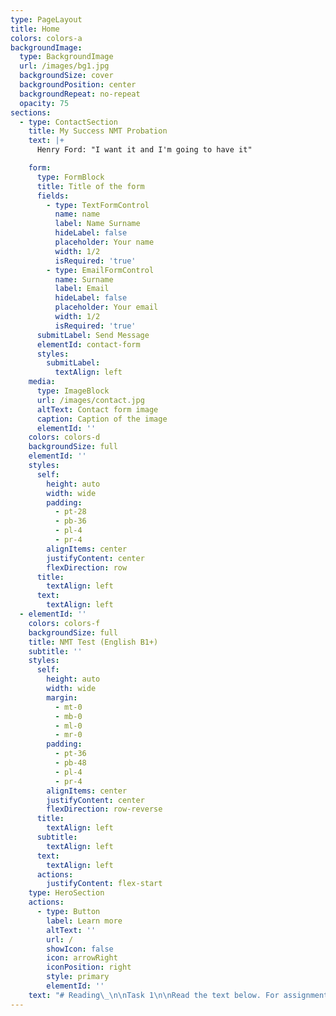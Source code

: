 ```yaml
---
type: PageLayout
title: Home
colors: colors-a
backgroundImage:
  type: BackgroundImage
  url: /images/bg1.jpg
  backgroundSize: cover
  backgroundPosition: center
  backgroundRepeat: no-repeat
  opacity: 75
sections:
  - type: ContactSection
    title: My Success NMT Probation
    text: |+
      Henry Ford: "I want it and I'm going to have it"

    form:
      type: FormBlock
      title: Title of the form
      fields:
        - type: TextFormControl
          name: name
          label: Name Surname
          hideLabel: false
          placeholder: Your name
          width: 1/2
          isRequired: 'true'
        - type: EmailFormControl
          name: Surname
          label: Email
          hideLabel: false
          placeholder: Your email
          width: 1/2
          isRequired: 'true'
      submitLabel: Send Message
      elementId: contact-form
      styles:
        submitLabel:
          textAlign: left
    media:
      type: ImageBlock
      url: /images/contact.jpg
      altText: Contact form image
      caption: Caption of the image
      elementId: ''
    colors: colors-d
    backgroundSize: full
    elementId: ''
    styles:
      self:
        height: auto
        width: wide
        padding:
          - pt-28
          - pb-36
          - pl-4
          - pr-4
        alignItems: center
        justifyContent: center
        flexDirection: row
      title:
        textAlign: left
      text:
        textAlign: left
  - elementId: ''
    colors: colors-f
    backgroundSize: full
    title: NMT Test (English B1+)
    subtitle: ''
    styles:
      self:
        height: auto
        width: wide
        margin:
          - mt-0
          - mb-0
          - ml-0
          - mr-0
        padding:
          - pt-36
          - pb-48
          - pl-4
          - pr-4
        alignItems: center
        justifyContent: center
        flexDirection: row-reverse
      title:
        textAlign: left
      subtitle:
        textAlign: left
      text:
        textAlign: left
      actions:
        justifyContent: flex-start
    type: HeroSection
    actions:
      - type: Button
        label: Learn more
        altText: ''
        url: /
        showIcon: false
        icon: arrowRight
        iconPosition: right
        style: primary
        elementId: ''
    text: "# Reading\_\n\nTask 1\n\nRead the text below. For assignments (1-5) choose the correct answer (A, B, C, D).\n\nEUTHANASIA\n\nThe word euthanasia is of Greek origin and literally means 'a good death.' The American Heritage Dictionary defines it as 'the act of killing a person painlessly for reasons of mercy.' Such killing can be done through active means, such as administering a lethal injection, or by passive means, such as withholding medical care or food and water.\n\nIn recent years in the United States, there have been numerous cases of active euthanasia in the news. They usually involve the deliberate killing of ill or incapacitated persons by relatives or friends who plead that they can no longer bear or see their loved ones suffer. Although such killings are a crime, the perpetrators are often dealt with leniently by the legal system, and the media portrays them as compassionate heroes who take personal risks to save another from unbearable suffering.\n\nThe seeming acceptance of active forms of euthanasia is alarming, but we face a bigger, more insidious threat from passive forms of euthanasia. Every year, in hospitals and nursing homes around the country, there are growing numbers of documented deaths caused by caregivers withholding life-sustaining care, including food and water, from vulnerable patients who cannot speak for themselves.\n\nWhile it is illegal to kill someone directly, for example with a gun or knife, in many cases the law has put its stamp of approval on causing death by omitting needed care. Further, many states have 'living will' laws designed to protect those who withhold treatment, and there have been numerous court rulings which have approved of patients being denied care and even starved and dehydrated to death.\n\nBecause such deaths occur quietly within the confines of hospitals and nursing homes, they can be kept hidden from the public. Most euthanasia victims are old or very ill, so their deaths might be attributed to a cause other than the denial of care that really killed them. Further, it is often relatives of the patient who request that care be withheld. In one court case, the court held that decisions to withhold life-sustaining care may be made not only by close family members but also by a number of third parties, and that such decisions need not be reviewed by the judicial system if there is no disagreement between decision makers and medical staff. The court went so far as to rule that a nursing home may not refuse to participate in the fatal withdrawal of food and water from an incompetent patient!\n\n'Extraordinary' or 'heroic' treatment need not be used when the chance for recovery is poor and medical intervention would serve only to prolong the dying process. But to deny customary and reasonable care or to deliberately starve or dehydrate someone because he or she is very old or very ill should not be permitted. Most of the cases coming before the courts do not involve withholding heroic measures from imminently dying people, but they seek approval for denying basic care, such as administration of food and water, to people who are not elderly or terminally ill, but who are permanently incapacitated. These people could be expected to live indefinitely, though in an impaired state, if they were given food and water and minimal treatment.\n\nNo one has the right to judge that another's life is not worth living. The basic right ot life should not be abridged because someone decides that someone else's quality of life is too low. If we base the right to life on quality of life standards, there is no logical place to draw the line.\n\nSo, we must foster more positive attitudes towards people with serious and incapacitating illnesses and conditions. Despite the ravages of their diseases, they are still our fellow with serious and incapacitating illnesses human beings and deserve our care and respect.\n\n1.\_\n\nThe term euthanasia means ...\n\nA new medicine from cancer.\n\nB an injection administration\n\nC an act of painless killing carried out for reasons\_ \_ \_ of mercy\n\nD a request that care be withheld\n\n2\\.\n\nIn many cases of euthanasia the US legal system.\n\nA is supportive and approving of euthanasia\n\nB disapproves the cases of euthanasia\_\n\nC considers the cases of euthanasia to be a crime\n\nD does not support euthanasia\n\n3.\_\n\nDeaths of euthanasia victims can be attributed to causes other than the denial of care because they are ...\_\n\nA of elderly age or very ill\n\nB permanently incapacitated\n\nC terminally ill\n\nD in an impaired state\n\n4.\_\n\nMost of the cases coming before the courts ...\n\nA involve withholding measures from dying people\n\nB seek approval for denying customary and reasonable care\n\nC protect people from those who consider their lives meaningless\n\nD judge that another's life is not worth living\n\n5\\.\n\nTo protect vulnerable patients we must . . .\n\nA deny basic care\n\nB foster more positive attitudes towards them\n\nC withhold treatment and life-sustaining care such as food and water\_\n\nD prolong the dying process\n\nTask 2\n\nRead the text below. Match choices (A-G) to (6-10). There are two choices you do not need to use.\n\nTHE MOST DIFFICULT LANGUAGE IN THE WORLD\n\n(6)\n\nPeople often ask which the most difficult language to learn is, and it is not easy to answer because there are many factors to take into consideration. Firstly, in a first language the differences are unimportant as people learn their mother tongue naturally, so the question of how hard a language is or learn is only relevant when learning a second language.\n\n(7)\n\nA native speaker of Spanish, for example, will find Portuguese much easier to learn than a native speaker of Chinese, because Portuguese is very similar to Spanish, while Chinese is very different, so the first language can affect learning the second language. The greater the differences between the second language and our first one, the harder it will be for most people to learn. Many people answer that Chinese is the hardest language to learn, possibly influenced by the thought of learning the Chinese writing system, and the pronunciation of Chinese does appear to be very difficult for many foreign learners. However, for Japanese speakers, who already use Chinese characters in their own language, learning writing will be less difficult than for speakers of languages using the Roman alphabet.\n\n(8)\n\nSome people seem to learn languages readily, while others find it very difficult. Teachers and the circumstances in which the language is learnt also play an important role, as well as each learner's motivation for learning. If people learn a language because they need to use it professionally, they often learn it faster than people studying a language that has no direct use in their everyday life.\n\n(9)\n\nApparently, British diplomats and other embassy staff have found that the second hardest language is Japanese, which will probably come as no surprise to many, but the language that they have found to be the most problematic is Hungarian, which has 35 cases of a noun. This does not mean that Hungarian is the hardest language to learn for everyone, but it causes British diplomatic personnel, who are generally used to learning languages, the most difficulty. In the case of Hungarian for British learners, it is not a question of the writing system, which uses a similar alphabet, but the grammatical complexity.\n\n(10)\n\nDifferent cultures and individuals from those cultures will find different languages more difficult. No language is easy to learn well, though languages which are related to our first language are easier. Learning a completely different writing system is a huge challenge, but that does not necessarily make a language more difficult than another one. In the end, it is impossible to say what language is the most difficult language in the world.\n\nA It is important to learn foreign languages\n\nB Hungarian causes a lot of difficulties in learning\n\nC People learn their mother tongue naturally\n\nD No language is easy to learn well\n\nE The first language can affect learning the second language\_\n\nF Learner's motivation for learning plays an important role\n\nG Portuguese is definitely easier than Chinese\n\n6\\.\n\n7\\.\n\n8\\.\n\n9\\.\n\n10\\.\n\nTask 3\n\nRead the text below. Choose the correct letter, A, B, C or D.\n\nPlastic is no longer fantastic\n\nA\n\nIn 2017, Carlos Ferrando, a Spanish engineer-turned-entrepreneur, saw a piece of art in a museum that profoundly affected him. 'What Lies Under', a photographic composition by Indonesian digital artist Ferdi Rizkiyanto, shows a child crouching by the edge of the ocean and 'lifting up' a wave, to reveal a cluster of assorted plastic waste, from polyethylene bags to water bottles. The artwork, designed to raise public awareness, left Ferrando angry - and fuelled with entrepreneurial ideas.\n\nB\n\nFerrando runs a Spanish-based design company, Closca, that produces an ingenious foldable bicycle helmet. But he has now also designed a stylish glass water bottle with a stretchy silicone strap and magnetic closure mechanism that means it can be attached to almost anything, from a bike to a bag to a pushchair handle. The product comes with an app that tells people where they can fill their bottles with water for free.\n\nC\n\nThe intention is to persuade people to stop buying water in plastic bottles, thus saving consumers money and reducing the plastic waste piling up in our oceans. 'Bottled water is now a $100 billion business, and 81 percent of the bottles are\n\nnot recycled. It's a complete waste - water is only 1.5 percent of the price of the bottle!' Ferrando cries. Indeed, environmentalists estimate that by 2050 there will be more plastic in our oceans than fish and that's mainly down to such bottles. We are trying to create a sense that being environmentally sophisticated is a status symbol,' he adds. 'We want people to clip their bottles onto what they are wearing, to show that they are recycling - and to look cool.'\n\nD\n\nFerrando's story is fascinating because ti seems like an indicator of something unexpected. Three decades ago, conspicuous consumption - the purchase of luxuries, such as handbags, shoes, cars, etc. on a lavish scale - heightened people's social status. Indeed, the closing decades of the 20th century were a time when ti seemed that anything could be turned into a commodity. Hence the fact that water became a consumer item, sold ni plastic bottles, instead of just emerging, for free, from a tap.\n\nE\n\nToday, though, conspicuous extravagance no longer seems desirable among consumers. Now, recycling is fashionable -as is cycling rather than driving. Plastic water bottles have become so common that they do not command status; instead, what many millennials - young people born ni the late 20th century - prefer to post on social media are 'real' (refillable) bottles or even the once widespread Thermos bottles. Some teenagers currently think that these stainless-steel vacuum-insulated water bottles that are coming back onto the market are ultra 'cool'; never mind the fact that they feel oddly out-of-date to anyone over the age of 40 or that teenagers in the 1970s would have avoided ever being seen with one.\n\nF\n\nIt is uncertain whether Closca will succeed in its goal. Although its foldable bike helmet is available in some outlets in New York, including the Museum of Modern Art, it can be very hard for any design entrepreneur to really take off in the\n\nglobal mass market, though not as hard as it might have been in the past. if an entrepreneur had wanted to fund a smart invention a few decades ago, he or she would have had to either raise a bank loan, borrow money from a family member or use a credit card. Things have moved on slightly since then.\n\nG\n\n\_Entrepreneurs are still using the last two options, but some are also tapping into\n\nthe ever-growing pot of money that is becoming available in the management world for 'corporate social responsibility' (CSR) investments. And then there are other options for those who wish to raise money straight away. Ferrando posted details about his water-bottle venture on a large, recognised platform for funding creative projects. He appealed for people to donate $30,000 of seed money - the money he needed to get his project going - and promised to give a bottle of anyone who provided more than $39 in 'donations'. If he received the funds, he stated that the company would produce bottles in grey and white; if $60,000 was raised, a multicoloured one would be made. Using this approach, none of the donors has a stake in his idea, nor does he have any debt. Instead, it is almost a pre-sale of the product, in a manner that tests demand in advance and creates a potential crowd of enthusiasts. This old-fashioned community funding with a digital twist is supporting a growing array of projects ranging from films to card games, videos, watches\n\nand so on. And, at last count, Closca had raised some $52,838 from 803 backers. Maybe, 20 years from now, it will be the plastic bottle that seems peculiarly old-fashioned.\n\n11\\.\n\nWhat does Ferrando say about his glass water bottle?\n\nA It matches his bicycle helmet.\n\nB It is cheaper than a plastic bottle.\n\nC He has designed it to suit all ages.\n\nD He wants people to be proud to show it.\n\n12\\.\n\nWhat does the writer find fascinating about Ferrando's story?\n\nA the youthfulness of his ideas\n\nB the old-fashioned nature of his products\_\n\nC the choice it is creating for consumers\n\nD the change it is revealing in people's attitudes\n\n13\\.\n\nWhat does the writer suggest about Closca's bike helmet?\n\nA It has both functional and artistic value.\n\nB Its main appeal is to older people.\n\nC It has had extraordinary success worldwide.\n\nD It is a more exciting invention than the glass bottle.\n\nTask 4\n\nChoose ONE WORD ONLY from the text above.\n\nFunding a smart invention\n\nThirty years ago, the methods used by creators to fund their projects involved getting\n\nmoney from the bank or from someone in the\_\n\n14 ........\n\nBanks today are still a useful source of finance, but investments may also be sought from 'corporate social responsibility' projects in order to get immediate funding, the method Ferrando took was to use a well-known 15….. to advertise his product and request financial support. People who gave a certain figure or over were offered a free gift. In addition, Ferrando advised his donors that his company would create bottles in two colours, followed by a 16….. bottle once they had received a more significant amount. In this way, Ferrando avoided debt and found out how many people might want his products before manufacturing them.\n\n14\\.\n\n15\\.\n\n16\\.\n\nUse of English\n\nTask 5\n\nRead the text below. Choose from (A-H) the one which best fits each space (17-22). There are two choices you do not need to use.\n\nTHE RUGBY GAME\n\nA new form of football originated in England during the 19th century, (17) the place where it was supposedly invented: Rugby School. In the early 1800s, football was played throughout England (and in many other countries too but there were no standard rules, and in (18) , the ball could be caught as well as kicked. However, running with the ball was largely outlawed. Legend has it that in 1823, a student at Rugby School (19) picked up the ball during a football match and ran with it towards the opposing goal line. This illegal action caused a permanent change in the rules of the game, or so the story goes, and from that day onwards, Rugby School played (20) which became known as Rugby Football. (The more familiar kind of football is officially known as Association Football to distinguish it from Rugby Football). To this day, there is an inscription at Rugby School celebrating William Webb Ellis and his actions, and although the historical truth of the events is (21) , the story endures. The plaque reads: 'This stone commemorates the exploit of\_ William Webb Ellis who with (22) as played in his time first took the ball in his arms and ran with it thus originating the distinctive feature of the Rugby game.'\n\nA most versions of the game\n\nB its own version of football\n\nC taking its name from\n\nD official known as\n\nE called William Webb Ellis\n\n\_\n\nG highly questionable\n\nF search for\n\nH a fine disregard for the rules of football\n\n17\\.\n\n18\\.\n\n19\\.\n\n20\\.\n\n21\\.\n\n22\\.\n\nTask 6\n\nRead and complete the text below. For each of the empty space (23-32) choose the correct answer (A, B, C or D).\_\n\nGARDENING IN THE CITY\n\nEven if you live in the heart of the city, there's no reason why you shouldn't (23)\\_ up gardening. We can't all afford a large garden, but we can all create a space where we can follow the seasons. Whether it's a window box, balcony or a tiny yard, anyone can have the pleasure of looking (24)\\_\_ plants. :\n\nA window box is a small box of plants that literally sits outside your window. Here, the choice of plants is what counts. You want a splash of colour all year (25)\\_ , so choose flowers that bloom at different times of the year. Daffodils, for example, are beautiful spring flowers and will soon have you looking forward to summer. Their bright colours will also attract butterflies, bringing a touch of life.\n\nif you've got a balcony, you've got a little more freedom. In this case, the key is to (26)\\_\n\nmaximum use of the space you've got available. Put taller plants against the wall of the house, with shorter plants and flowers along the (27)\\_\n\nof the balcony. You can also add a water feature; a small fountain creates interest and can have a cooling effect on a hot summer's day. If your neighbours' balcony is next to yours, why not use a fast- growing plant like wisteria to form a natural barrier, giving you more privacy?\n\nThose of you who are lucky enough to have a small yard can really go to town. Think about how you're going to use it. Do you want to be able to sit and enjoy the sun? Or do you want to be (28)\\_ to entertain friends and have a barbecue? Divide the yard into separate areas and plan each one carefully. Garden furniture is very important. Table that folds in half can give you a lot of flexibility, and chairs that fold away also allow you to change your garden to (29)\\_ your mood. As (30)\\_ as plants are (31)\\_ , choose varieties that don't mind a bit of shade, unless your yard gets a lot of sun. Yards often have walls that keep the sun out for long periods and you don't want your careful plans (32)\\_\n\nbecause a few of your plants start to die.\n\n23\\.\n\nA take\n\nB set\n\nC put\n\nD make\n\n24\\.\n\nA on\n\nB up\n\nC after\n\nD down\n\n25\\.\n\nA round\n\nB over\n\nC along\n\nD across\n\n26\\.\n\nA get\n\nB make\n\nC have\n\nD do\n\n27\\.\n\nA edge\n\nB boundary\_\n\nC rim\n\nD frame\n\n28\\.\n\nA capable\n\nB possible\_\n\nC able\n\nD probable\n\n29\\.\n\nA fit\n\nB suit\n\nC copy\n\nD go\n\n30\\.\n\nA much\n\nB long\n\nC few\n\nD far\n\n31\\.\n\nA concerned\n\nB referred\_\n\nC discovered\_\n\nD realized\n\n32\\.\n\nA spoiled\n\nB mixed\_ \n\_\nC missed\_ \_ \_ \_ \_ \_ \_ \_ \_ \_ \_ \_ \_ \_ \_ \_ \_ \_ \_ \_ \_ \_ \_ \_ \_ \_ \_ \_ \_ \_ \_ \_ \_ \_ \_ \_ \_ \_ \_ \_ \_ \_ \_ \_ \_ \_ \_ \_ \_ \_ \_ \_ \_ \_ \_ \_ \_ \_ \_ \_ \_ \_ \_ \_ \_ \_ \_ \_ \_ \_ \_ \_ \_ \_ \_ \_ \_ \_ \n\nD corrupted\n"
---
```

